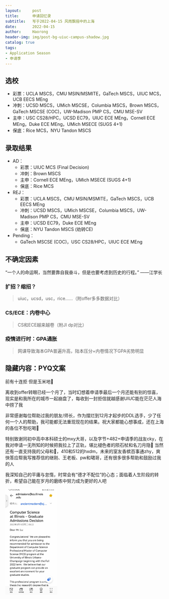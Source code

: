 ```yaml
---
layout:     post 
title:      申请回忆录
subtitle:   写于2022-04-15 风雨飘摇中的上海
date:       2022-04-15
author:     Haorong
header-img: img/post-bg-uiuc-campus-shadow.jpg
catalog: true 
tags:
- Application Season
- 申请季
---
```


## 选校

- 彩票：UCLA MSCS，CMU MSIN/MSMITE，GaTech MSCS，UIUC MCS，UCB EECS MEng
- 冲刺：UCSD MSCS，UMich MSCSE，Columbia MSCS，Brown MSCS，GaTech MSCSE (COC)，UW-Madison PMP CS，CMU MSE-SV
- 主申：USC CS28/HPC，UCSD EC79，UIUC ECE MEng，Cornell ECE MEng，Duke ECE MEng，UMich MSECE (SUGS 4+1)
- 保底：Rice MCS，NYU Tandon MSCS

## 录取结果

- AD：
  - 彩票：UIUC MCS (Final Decision)
  - 冲刺：Brown MSCS
  - 主申：Cornell ECE MEng，UMich MSECE (SUGS 4+1)
  - 保底：Rice MCS
- REJ：
  - 彩票：UCLA MSCS，CMU MSIN/MSMITE，GaTech MSCS，UCB EECS MEng
  - 冲刺：UCSD MSCS，UMich MSCSE，Columbia MSCS，UW-Madison PMP CS，CMU MSE-SV
  - 主申：UCSD EC79，Duke ECE MEng
  - 保底：NYU Tandon MSCS (劝转CE)
- Pending：
  - GaTech MSCSE (COC)，USC CS28/HPC，UIUC ECE MEng

## 不确定因素

“一个人的命运啊，当然要靠自我奋斗，但是也要考虑到历史的行程。”	——江学长

### 扩招？缩招？

> uiuc，ucsd，usc，rice……（附offer多多数据对比）

### CS/ECE：内卷中心

> CS和ECE越来越卷（附JI dp对比）

### 疫情进行时：GPA通胀

> 网课导致海本GPA普遍升高，陆本压分+内卷情况下GPA劣势明显



## 隐藏内容：PYQ文案

前有十连拒 但是玉米地🌽 

离收到offer转眼已经一个月了，当时幻想着申请季最后一个月还能有别的惊喜，现实是和我所在的城市一起崩盘了，每收到一封拒信就越感谢UIUC能在茫茫人海中捞了我

非常感谢每位帮助过我的朋友/师长，作为摆烂到12月才起步的DDL选手，少了任何一个人的帮助，我可能都无法重现现在的结果。祝大家都能心想事成，还在上海的各位不愁吃喝🐶

特别致谢同初中高中本科硕士的mxy大哥，以及字节+482+申请季的战友cky，在我对申请一无所知的时候把我拉上了正轨，堪比褪色者的陨石杖和名刀月隐🐶 当然还有一直支持我的父母和🐷，410和512的hxdm，未来的室友香槟百事通zhy，爽快答应帮我写推荐信的继刚、王老板、pw和珺哥，还有很多很多帮助和鼓励过我的人

我深知自己的平庸与怠惰，时常会有“德才不配位”的心态；面临着人生阶段的转折，希望自己能在岁月的磨练中努力成为更好的人吧

<img src="/img/application/offer.jpg" alt="offer" style="zoom: 33%;" />
